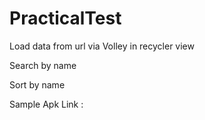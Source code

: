# PracticalTest


Load data from url via Volley in recycler view

Search by name 

Sort by name

Sample Apk Link : 

